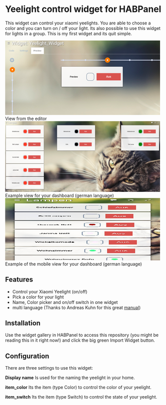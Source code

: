 # Yeelight control widget for HABPanel
This widget can control your xiaomi yeelights. You are able to choose a color and you can turn on / off your light.
Its also possible to use this widget for lights in a group.
This is my first widget and its quit simple.

<img src="images/show_widgetEditing.png" width="500" alt="Widget in editing mode" title="Widget in editing mode">
View from the editor 

<img src="images/show_widgetExample.png" width="500" alt="Widget example usage" title="Widget example usage">
Example view for your dashboard (german language)

<img src="images/show_widgetExampleModile.jpg" width="500" height="200" alt="Widget mobile example usage" title="Widget mobile example usage">
Example of the mobile view for your dashboard (german language)

## Features
* Control your Xiaomi Yeelight (on/off)
* Pick a color for your light
* Name, Color picker and on/off switch in one widget
* multi language (Thanks to Andreas Kuhn for this great [manual](https://community.openhab.org/t/habpanel-in-german-using-map-transformation/27818/6))

## Installation

Use the widget gallery in HABPanel to access this repository (you might be reading this in it right now!) 
and click the big green Import Widget button.

## Configuration

There are three settings to use this widget:

**Display name**
Is used for the naming the yeelight in your home.

**item_color**
Its the item (type Color) to control the color of your yeelight.

**item_switch**
Its the item (type Switch) to control the state of your yeelight.